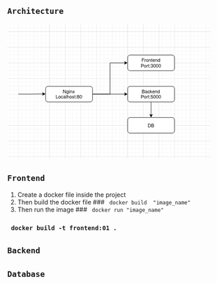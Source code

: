 ## `Architecture`
![alt text](image.png)
## `Frontend`
1. Create a docker file inside the project
2. Then build the docker file ### ` docker build  "image_name"`
3. Then run the image ### ` docker run "image_name"`
### ` docker build -t frontend:01 .`
## `Backend`

## `Database`
